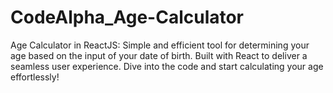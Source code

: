 # CodeAlpha_Age-Calculator
Age Calculator in ReactJS: Simple and efficient tool for determining your age based on the input of your date of birth. Built with React to deliver a seamless user experience. Dive into the code and start calculating your age effortlessly! 
